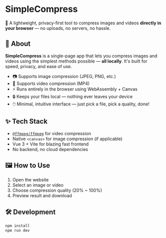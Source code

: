 # SimpleCompress

🚀 A lightweight, privacy-first tool to compress images and videos **directly in your browser** — no uploads, no servers, no hassle.

## 🧠 About

**SimpleCompress** is a single-page app that lets you compress images and videos using the simplest methods possible — **all locally**. It's built for speed, privacy, and ease of use.

- 📷 Supports image compression (JPEG, PNG, etc.)
- 🎥 Supports video compression (MP4)
- ⚡ Runs entirely in the browser using WebAssembly + Canvas
- 🔒 Keeps your files local — nothing ever leaves your device
- 🖱️ Minimal, intuitive interface — just pick a file, pick a quality, done!

## ✨ Tech Stack

- [`@ffmpeg/ffmpeg`](https://github.com/ffmpegwasm/ffmpeg.wasm) for video compression
- Native `<canvas>` for image compression (if applicable)
- Vue 3 + Vite for blazing fast frontend
- No backend, no cloud dependencies

## 🖼️ How to Use

1. Open the website
2. Select an image or video
3. Choose compression quality (20% ~ 100%)
4. Preview result and download

## 🛠 Development

```bash
npm install
npm run dev
